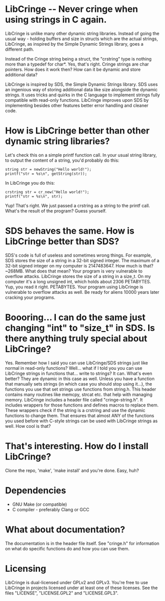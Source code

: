 # LibCringe -- Never cringe when using strings in C again.
LibCringe is unlike many other dynamic string libraries. Instead of going the usual way - holding buffers and size in structs which are the actual strings, LibCringe, as inspired by the Simple Dynamic Strings library, goes a different path.

Instead of the Cringe string being a struct, the "crstring" type is nothing more than a typedef for char\*. Yes, that's right. Cringe strings are char pointers. How does it work then? How can it be dynamic and store additional data?

LibCringe is inspired by SDS, the Simple Dynamic Strings library. SDS uses an ingenious way of storing additional data like size alongside the dynamic strings. It uses tricks and quirks in the C language to implement strings fully compatible with read-only functions. LibCringe improves upon SDS by implementing besides other features better error handling and cleaner code.

# How is LibCringe better than other dynamic string libraries?
Let's check this on a simple printf function call.
In your usual string library, to output the content of a string, you'd probably do this:

    string str = newString("Hello world!");
    printf("str = %s\n", getString(str));

In LibCringe you do this:

    crstring str = cr_new("Hello world!");
    printf("str = %s\n", str);

Yup! That's right. We just passed a crstring as a string to the printf call. What's the result of the program? Guess yourself.

# SDS behaves the same. How is LibCringe better than SDS?
SDS's code is full of useless and sometimes wrong things. For example, SDS stores the size of a string in a 32-bit signed integer. The maximum of a 32-bit signed integer on my computer is 2147483647. How much is that? ~268MB. What does that mean? Your program is very vulnerable to overflow attacks. LibCringe stores the size of a string in a size\_t. On my computer it's a long unsigned int, which holds about 2306 PETABYTES. Yup, you read it right. PETABYTES. Your program using LibCringe is vulnerable to overflow attacks as well. Be ready for aliens 10000 years later cracking your programs.

# Boooring... I can do the same just changing "int" to "size\_t" in SDS. Is there anything truly special about LibCringe?
Yes. Remember how I said you can use LibCringe/SDS strings just like normal in read-only functions? Well... what if I told you you can use LibCringe strings in functions that... write to strings? It can. What's even better? They are dynamic in this case as well. Unless you have a function that manually sets strings (in which case you should stop using it...), the functions you use that set strings use functions from string.h. This header contains many routines like memcpy, strcat etc. that help with managing memory. LibCringe includes a header file called "cringe-string.h". It includes wrappers for those functions and defines macros to replace them. These wrappers check if the string is a crstring and use the dynamic functions to change them. That ensures that almost ANY of the functions you used before with C-style strings can be used with LibCringe strings as well. How cool is that?

# That's interesting. How do I install LibCringe?
Clone the repo, 'make', 'make install' and you're done. Easy, huh?

# Dependencies
* GNU Make (or compatible)
* C compiler - preferably Clang or GCC

# What about documentation?
The documentation is in the header file itself. See "cringe.h" for information on what do specific functions do and how you can use them.

# Licensing
LibCringe is dual-licensed under GPLv2 and GPLv3. You're free to use LibCringe in projects licensed under at least one of these licenses. See the files "LICENSE", "LICENSE.GPL2" and "LICENSE.GPL3".
